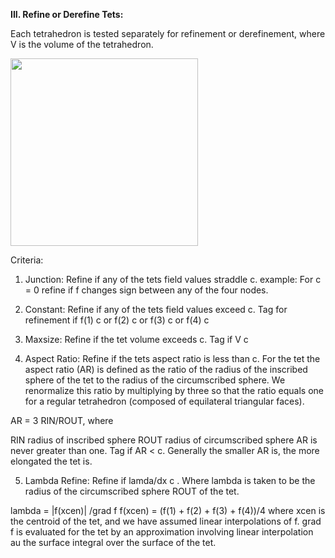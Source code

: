
**III. Refine or Derefine Tets:**

Each tetrahedron is tested separately for refinement or derefinement, where V is the volume of the tetrahedron. 

<img height="300" width="300" src="https://lanl.github.io/docs/assets/images/image4.jpg">

Criteria:

1) Junction: Refine if any of the tets field values straddle c.
example: For c = 0 refine if f changes sign between any of the four nodes.

2) Constant: Refine if any of the tets field values exceed c. 
 Tag for refinement if
f(1)  c or f(2)  c or f(3)  c or f(4)  c

3) Maxsize: Refine if the tet volume exceeds c. 
 Tag if V  c

4) Aspect Ratio: Refine if the tets aspect ratio is less than c. For the tet the aspect ratio (AR) is defined as the ratio of the radius of the inscribed sphere 
 of the tet to the radius of the circumscribed sphere. We renormalize this ratio by multiplying by three so that the ratio equals one for a regular 
 tetrahedron (composed  of equilateral triangular faces).

AR = 3 RIN/ROUT,  where

RIN radius of inscribed sphere 
ROUT radius of circumscribed sphere 
AR is never greater than one.
  Tag if AR < c. 
  Generally the smaller AR is, the more elongated the tet is.

5) Lambda Refine: Refine if lamda/dx  c . Where lambda is taken to be the radius of the circumscribed sphere ROUT of the tet.

lambda = |f(xcen)| /grad f 
f(xcen) = (f(1) + f(2) + f(3) + f(4))/4
where xcen is the centroid of the tet, and we have assumed linear interpolations of f.  grad f is evaluated for the tet by an approximation involving linear  interpolation au the surface integral  over the surface of the tet.
